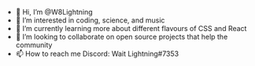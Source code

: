 - 👋 Hi, I’m @W8Lightning
- 👀 I’m interested in coding, science, and music
- 🌱 I’m currently learning more about different flavours of CSS and React
- 💞️ I’m looking to collaborate on open source projects that help the community
- 📫 How to reach me Discord: Wait Lightning#7353

<!---
W8Lightning/W8Lightning is a ✨ special ✨ repository because its `README.md` (this file) appears on your GitHub profile.
You can click the Preview link to take a look at your changes.
--->

